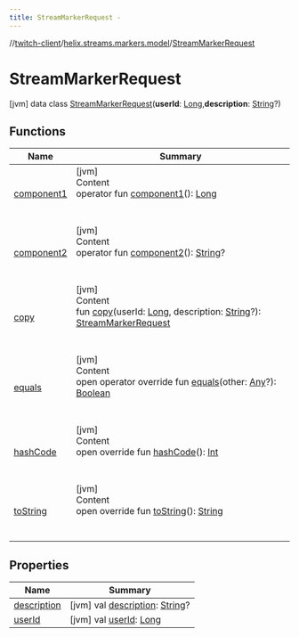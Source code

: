 ```yaml
---
title: StreamMarkerRequest -
---
```

//[twitch-client](../../index.md)/[helix.streams.markers.model](../index.md)/[StreamMarkerRequest](index.md)



# StreamMarkerRequest  
 [jvm] data class [StreamMarkerRequest](index.md)(**userId**: [Long](https://kotlinlang.org/api/latest/jvm/stdlib/kotlin/-long/index.html),**description**: [String](https://kotlinlang.org/api/latest/jvm/stdlib/kotlin/-string/index.html)?)   


## Functions  
  
|  Name|  Summary| 
|---|---|
| [component1](component1.md)| [jvm]  <br>Content  <br>operator fun [component1](component1.md)(): [Long](https://kotlinlang.org/api/latest/jvm/stdlib/kotlin/-long/index.html)  <br><br><br>
| [component2](component2.md)| [jvm]  <br>Content  <br>operator fun [component2](component2.md)(): [String](https://kotlinlang.org/api/latest/jvm/stdlib/kotlin/-string/index.html)?  <br><br><br>
| [copy](copy.md)| [jvm]  <br>Content  <br>fun [copy](copy.md)(userId: [Long](https://kotlinlang.org/api/latest/jvm/stdlib/kotlin/-long/index.html), description: [String](https://kotlinlang.org/api/latest/jvm/stdlib/kotlin/-string/index.html)?): [StreamMarkerRequest](index.md)  <br><br><br>
| [equals](https://kotlinlang.org/api/latest/jvm/stdlib/kotlin/-any/equals.html)| [jvm]  <br>Content  <br>open operator override fun [equals](https://kotlinlang.org/api/latest/jvm/stdlib/kotlin/-any/equals.html)(other: [Any](https://kotlinlang.org/api/latest/jvm/stdlib/kotlin/-any/index.html)?): [Boolean](https://kotlinlang.org/api/latest/jvm/stdlib/kotlin/-boolean/index.html)  <br><br><br>
| [hashCode](https://kotlinlang.org/api/latest/jvm/stdlib/kotlin/-any/hash-code.html)| [jvm]  <br>Content  <br>open override fun [hashCode](https://kotlinlang.org/api/latest/jvm/stdlib/kotlin/-any/hash-code.html)(): [Int](https://kotlinlang.org/api/latest/jvm/stdlib/kotlin/-int/index.html)  <br><br><br>
| [toString](https://kotlinlang.org/api/latest/jvm/stdlib/kotlin/-any/to-string.html)| [jvm]  <br>Content  <br>open override fun [toString](https://kotlinlang.org/api/latest/jvm/stdlib/kotlin/-any/to-string.html)(): [String](https://kotlinlang.org/api/latest/jvm/stdlib/kotlin/-string/index.html)  <br><br><br>


## Properties  
  
|  Name|  Summary| 
|---|---|
| [description](index.md#helix.streams.markers.model/StreamMarkerRequest/description/#/PointingToDeclaration/)|  [jvm] val [description](index.md#helix.streams.markers.model/StreamMarkerRequest/description/#/PointingToDeclaration/): [String](https://kotlinlang.org/api/latest/jvm/stdlib/kotlin/-string/index.html)?   <br>
| [userId](index.md#helix.streams.markers.model/StreamMarkerRequest/userId/#/PointingToDeclaration/)|  [jvm] val [userId](index.md#helix.streams.markers.model/StreamMarkerRequest/userId/#/PointingToDeclaration/): [Long](https://kotlinlang.org/api/latest/jvm/stdlib/kotlin/-long/index.html)   <br>

